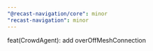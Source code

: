 ```yaml
---
"@recast-navigation/core": minor
"recast-navigation": minor
---
```


feat(CrowdAgent): add overOffMeshConnection
